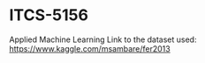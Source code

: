 # ITCS-5156
Applied Machine Learning
Link to the dataset used: https://www.kaggle.com/msambare/fer2013

